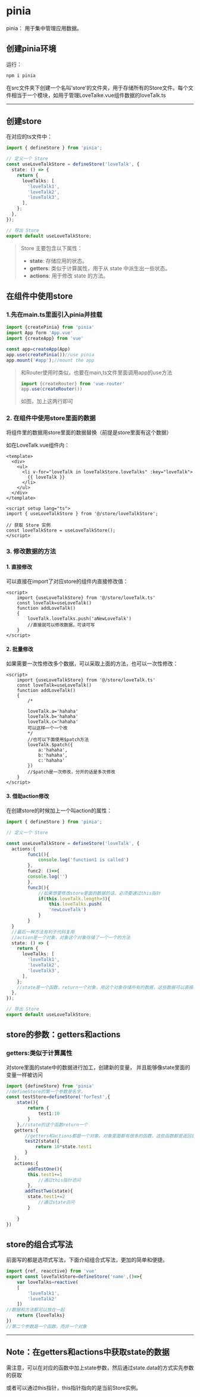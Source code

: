 # pinia

pinia： 用于集中管理应用数据。

## 创建pinia环境

运行：

```cmd
npm i pinia
```

在src文件夹下创建一个名叫'store'的文件夹，用于存储所有的Store文件。每个文件相当于一个模块，如用于管理LoveTalke.vue组件数据的loveTalk.ts

---

## 创建store

在对应的ts文件中：
```ts
import { defineStore } from 'pinia';

// 定义一个 Store
const useLoveTalkStore = defineStore('loveTalk', {
  state: () => {
    return {
      loveTalks: [
        'loveTalk1',
        'loveTalk2',
        'loveTalk3',
      ],
    };
  },
});

// 导出 Store
export default useLoveTalkStore;
```

>   Store 主要包含以下属性：
>   - **state**: 存储应用的状态。
>   - **getters**: 类似于计算属性，用于从 state 中派生出一些状态。
>   - **actions**: 用于修改 state 的方法。

## 在组件中使用store

### 1.先在main.ts里面引入pinia并挂载

```ts
import {createPinia} from 'pinia'
import App form 'App.vue'
import {createApp} from 'vue'

const app=createApp(App)
app.use(createPinia())//use pinia
app.mount('#app');//mount the app

```

>   和Router使用时类似，也要在main,ts文件里面调用app的use方法
>
>   ```ts
>   import {createRouter} from 'vue-router'
>   app.use(createRouter())
>   ```
>
>   如图，加上这两行即可

### 2. 在组件中使用store里面的数据

将组件里的数据用store里面的数据替换（前提是store里面有这个数据）

如在LoveTalk.vue组件内：

```vue
<template>
  <div>
    <ul>
      <li v-for="loveTalk in loveTalkStore.loveTalks" :key="loveTalk">
        {{ loveTalk }}
      </li>
    </ul>
  </div>
</template>

<script setup lang="ts">
import { useLoveTalkStore } from '@/store/loveTalkStore';

// 获取 Store 实例
const loveTalkStore = useLoveTalkStore();
</script>
```

### 3. 修改数据的方法

#### 1. 直接修改

可以直接在import了对应store的组件内直接修改值：

```vue
<script>
	import {useLoveTalkStore} from '@/store/loveTalk.ts'
	const loveTalk=useLoveTalk()
	function addLoveTalk()
	{
		loveTalk.loveTalks.push('aNewLoveTalk')
		//直接就可以修改数据，可读可写
	}
</script>
```



#### 2. 批量修改
如果需要一次性修改多个数据，可以采取上面的方法，也可以一次性修改：
```vue
<script>
	import {useLoveTalkStore} from '@/store/loveTalk.ts'
	const loveTalk=useLoveTalk()
	function addLoveTalk()
	{
		/*
		
		loveTalk.a='hahaha'
		loveTalk.b='hahaha'
		loveTalk.c='hahaha'
		可以这样一个一个改
		*/
		//也可以下面使用$patch方法
		loveTalk.$patch({
			a:'hahaha',
			b:'hahaha',
			c:'hahaha'
		})
		//$patch是一次修改，分开的话是多次修改
	}
</script>
```
#### 3. 借助action修改
在创建store的时候加上一个叫action的属性：
```ts
import { defineStore } from 'pinia';

// 定义一个 Store

const useLoveTalkStore = defineStore('loveTalk', {
  actions:{
		func1(){
			console.log('function1 is called')
		},
		func2: ()=>{
		console.log('')
		},
		func3(){
			//如果想要修改store里面的数据的话，必须要通过this指针
			if(this.loveTalk.length>3){
				this.loveTalks.push(
				'newLoveTalk')
			}
		}
  }
  //最后一种方法有利于代码复用
  //action是一个对象，对象这个对象存储了一个一个的方法
  state: () => {
    return {
      loveTalks: [
        'loveTalk1',
        'loveTalk2',
        'loveTalk3',
      ],
    };
    //state是一个函数，return一个对象，用这个对象存储所有的数据，这些数据可以直接通过dot表达式获取
  },
});

// 导出 Store
export default useLoveTalkStore;
```

## store的参数：getters和actions

### getters:类似于计算属性

对store里面的state中的数据进行加工，创建新的变量， 并且能够像state里面的变量一样被访问

```ts
import {defineStore} from 'pinia'
//defineStore的第一个参数是名字，
const testStore=defineStore('forTest',{
    state(){
        return {
            test1:10
        }
    },//state的这个函数return一个
   getters:{
       //getters和actions都是一个对象。对象里面都有很多的函数，这些函数都是返回目的值
       test2(state){
           return 10*state.test1
       }
   },
   actions:{
   	 	addTestOne(){
		this.test1+=1
            //通过this指针访问
        },
       addTestTwo(state){
		state.test1+=2
            //通过state访问
        }
       
	}
})
```



## store的组合式写法

前面写的都是选项式写法，下面介绍组合式写法，更加的简单和便捷。

```ts
import {ref, reacctive} from 'vue'
export const loveTalkStore=defineStore('name',()=>{
    var loveTalks=reactive(
    [
        'loveTalk1',
        'loveTalk2'
    ])
//数据和方法都可以放在一起
    return {loveTalks}
})
//第二个参数是一个函数，而非一个对象
```





---

## Note：在getters和actions中获取state的数据

需注意，可以在对应的函数中加上state参数，然后通过state.data的方式实先参数的获取

或者可以通过this指针，this指针指向的是当前Store实例。

